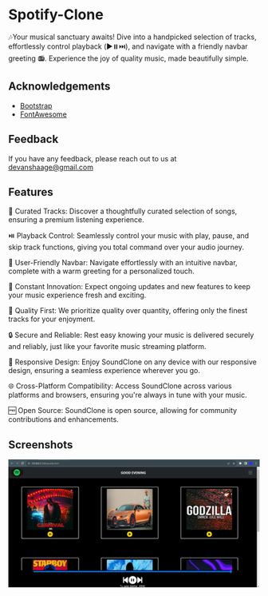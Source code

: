 
# Spotify-Clone

🎶Your musical sanctuary awaits! Dive into a handpicked selection of tracks, effortlessly control playback (▶️⏸️⏭️), and navigate with a friendly navbar greeting 📻. Experience the joy of quality music, made beautifully simple.
## Acknowledgements

 - [Bootstrap](https://getbootstrap.com/docs/4.0/components/navbar/)
 - [FontAwesome](https://fontawesome.com/)
 


## Feedback

If you have any feedback, please reach out to us at devanshaage@gmail.com 


## Features

🎵 Curated Tracks: Discover a thoughtfully curated selection of songs, ensuring a premium listening experience.

⏯️ Playback Control: Seamlessly control your music with play, pause, and skip track functions, giving you total command over your audio journey.

📅 User-Friendly Navbar: Navigate effortlessly with an intuitive navbar, complete with a warm greeting for a personalized touch.

🚀 Constant Innovation: Expect ongoing updates and new features to keep your music experience fresh and exciting.

🌟 Quality First: We prioritize quality over quantity, offering only the finest tracks for your enjoyment.

🔒 Secure and Reliable: Rest easy knowing your music is delivered securely and reliably, just like your favorite music streaming platform.

📱 Responsive Design: Enjoy SoundClone on any device with our responsive design, ensuring a seamless experience wherever you go.

🌐 Cross-Platform Compatibility: Access SoundClone across various platforms and browsers, ensuring you're always in tune with your music.

🆓 Open Source: SoundClone is open source, allowing for community contributions and enhancements.

## Screenshots

![App Screenshot](Preview.png)

